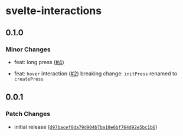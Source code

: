 # svelte-interactions

## 0.1.0

### Minor Changes

- feat: long press ([#4](https://github.com/huntabyte/svelte-interactions/pull/4))

- feat: `hover` interaction ([#2](https://github.com/huntabyte/svelte-interactions/pull/2))
  breaking change: `initPress` renamed to `createPress`

## 0.0.1

### Patch Changes

- initial release ([`d97bacef0da79d904b7ba10e6bf764d92e5bc1b6`](https://github.com/huntabyte/svelte-interactions/commit/d97bacef0da79d904b7ba10e6bf764d92e5bc1b6))
